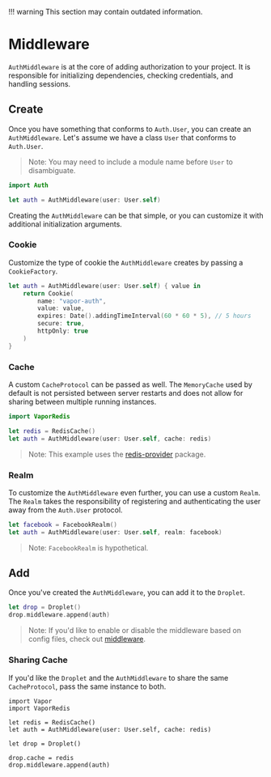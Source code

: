 !!! warning
    This section may contain outdated information.
    
# Middleware

`AuthMiddleware` is at the core of adding authorization to your project. It is responsible for initializing dependencies, checking credentials, and handling sessions.

## Create

Once you have something that conforms to `Auth.User`, you can create an `AuthMiddleware`. Let's assume we have a class `User` that conforms to `Auth.User`.

> Note: You may need to include a module name before `User` to disambiguate. 

```swift
import Auth

let auth = AuthMiddleware(user: User.self)
```

Creating the `AuthMiddleware` can be that simple, or you can customize it with additional initialization arguments.

### Cookie

Customize the type of cookie the `AuthMiddleware` creates by passing a `CookieFactory`.

```swift
let auth = AuthMiddleware(user: User.self) { value in
	return Cookie(
		name: "vapor-auth",
		value: value,
		expires: Date().addingTimeInterval(60 * 60 * 5), // 5 hours
		secure: true,
		httpOnly: true
	)
}
```

### Cache

A custom `CacheProtocol` can be passed as well. The `MemoryCache` used by default is not persisted between server restarts and does not allow for sharing between multiple running instances.

```swift
import VaporRedis

let redis = RedisCache()
let auth = AuthMiddleware(user: User.self, cache: redis)
```

> Note: This example uses the [redis-provider](https://github.com/vapor/redis-provider) package.

### Realm

To customize the `AuthMiddleware` even further, you can use a custom `Realm`. The `Realm` takes the responsibility of registering and authenticating the user away from the `Auth.User` protocol. 

```swift
let facebook = FacebookRealm()
let auth = AuthMiddleware(user: User.self, realm: facebook)
```

> Note: `FacebookRealm` is hypothetical.

## Add

Once you've created the `AuthMiddleware`, you can add it to the `Droplet`.

```swift
let drop = Droplet()
drop.middleware.append(auth)
```

> Note: If you'd like to enable or disable the middleware based on config files, check out [middleware](../vapor/middleware.md).

### Sharing Cache

If you'd like the `Droplet` and the `AuthMiddleware` to share the same `CacheProtocol`, pass the same instance to both.

```
import Vapor
import VaporRedis

let redis = RedisCache()
let auth = AuthMiddleware(user: User.self, cache: redis)

let drop = Droplet()

drop.cache = redis
drop.middleware.append(auth)
```
